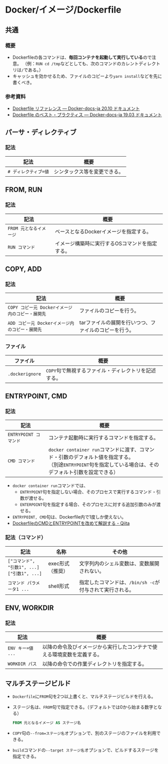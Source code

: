 # Docker/イメージ/Dockerfile

## 共通

### 概要

- Dockerfileの各コマンドは、**毎回コンテナを起動して実行している**ので注意。
  （例：`RUN cd /tmp`などとしても、次のコマンドのカレントディレクトリは`/`である。）
- キャッシュを効かせるため、ファイルのコピーより`yarn install`などを先に書くべき。

### 参考資料

- [Dockerfile リファレンス — Docker-docs-ja 20.10 ドキュメント](https://docs.docker.jp/engine/reference/builder.html)
- [Dockerfile のベスト・プラクティス — Docker-docs-ja 19.03 ドキュメント](https://docs.docker.jp/develop/develop-images/dockerfile_best-practices.html)

## パーサ・ディレクティブ

### 記法

| 記法                  | 概要                         |
| --------------------- | ---------------------------- |
| `# ディレクティブ=値` | シンタックス等を変更できる。 |

## FROM, RUN

### 記法

| 記法                    | 概要                                           |
| ----------------------- | ---------------------------------------------- |
| `FROM 元となるイメージ` | ベースとなるDockerイメージを指定する。         |
| `RUN コマンド`          | イメージ構築時に実行するOSコマンドを指定する。 |

## COPY, ADD

### 記法

| 記法                                             | 概要                                                  |
| ------------------------------------------------ | ----------------------------------------------------- |
| `COPY コピー元 Dockerイメージ内のコピー・展開先` | ファイルのコピーを行う。                              |
| `ADD コピー元 Dockerイメージ内のコピー・展開先`  | tarファイルの展開を行いつつ、ファイルのコピーを行う。 |

### ファイル

| ファイル        | 概要                                                 |
| --------------- | ---------------------------------------------------- |
| `.dockerignore` | `COPY`句で無視するファイル・ディレクトリを記述する。 |

## ENTRYPOINT, CMD

### 記法

| 記法                  | 概要                                                         |
| --------------------- | ------------------------------------------------------------ |
| `ENTRYPOINT コマンド` | コンテナ起動時に実行するコマンドを指定する。                 |
| `CMD コマンド`        | `docker container run`コマンドに渡す、コマンド・引数のデフォルト値を指定する。<br/>（別途`ENTRYPOINT`句を指定している場合は、そのデフォルト引数を設定できる） |

- `docker container run`コマンドでは、
  - `ENTRYPOINT`句を指定しない場合、そのプロセスで実行するコマンド・引数が渡せる。
  - `ENTERPOINT`句を指定する場合、そのプロセスに対する追加引数のみが渡せる。
- `ENTRYPOINT, CMD`句は、Dockerfile内で1度しか使えない。
- [DockerfileのCMDとENTRYPOINTを改めて解説する - Qiita](https://qiita.com/uehaj/items/e6dd013e28593c26372d)

### 記法（コマンド）

| 記法                                               | 名称             | その他                                                   |
| -------------------------------------------------- | ---------------- | -------------------------------------------------------- |
| `["コマンド", "引数1", ...]`<br />`["引数1", ...]` | exec形式（推奨） | 文字列内のシェル変数は、変数展開されない。               |
| `コマンド パラメータ1 ...`                         | shell形式        | 指定したコマンドは、`/bin/sh -c`が付与されて実行される。 |

## ENV, WORKDIR

### 記法

| 記法              | 概要                                                         |
| ----------------- | ------------------------------------------------------------ |
| `ENV キー=値 ...` | 以降の命令及びイメージから実行したコンテナで使える環境変数を定義する。 |
| `WORKDIR パス`    | 以降の命令での作業ディレクトリを指定する。                   |

## マルチステージビルド

- `Dockerfile`に`FROM`句を2つ以上書くと、マルチステージビルドを行える。
- ステージ名は、`FROM`句で指定できる。（デフォルトでは0から始まる数字となる）

  ```dockerfile
  FROM 元となるイメージ AS ステージ名
  ```

- `COPY`句の`--from=ステージ名`オプションで、別のステージのファイルを利用できる。
- `build`コマンドの`--target ステージ名`オプションで、ビルドするステージを指定できる。
